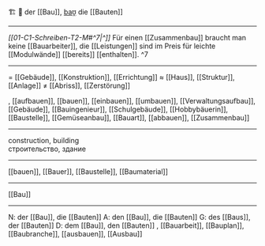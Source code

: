 🏗️ 🔵 der [[Bau]], [baʊ̯](https://youglish.com/pronounce/Bau/german)
die [[Bauten]]

---
*[[01-C1-Schreiben-T2-M#^7|^]]* Für einen [[Zusammenbau]] braucht man keine [[Bauarbeiter]], die [[Leistungen]] sind im Preis für leichte [[Modulwände]] [[bereits]] [[enthalten]]. ^7


---
= [[Gebäude]], [[Konstruktion]], [[Errichtung]]
≈ [[Haus]], [[Struktur]], [[Anlage]]
≠ [[Abriss]], [[Zerstörung]]

, [[aufbauen]], [[bauen]], [[einbauen]], [[umbauen]], [[Verwaltungsaufbau]], [[Gebäude]], [[Bauingenieur]], [[Schulgebäude]], [[Hobbybäuerin]], [[Baustelle]], [[Gemüseanbau]], [[Bauart]], [[abbauen]], [[Zusammenbau]]

---
construction, building  
строительство, здание

---
[[bauen]], [[Bauer]], [[Baustelle]], [[Baumaterial]]

---
[[Bau]]

---
N: der [[Bau]], die [[Bauten]]
A: den [[Bau]], die [[Bauten]]
G: des [[Baus]], der [[Bauten]]
D: dem [[Bau]], den [[Bauten]]
, [[Bauarbeit]], [[Bauplan]], [[Baubranche]], [[ausbauen]], [[Ausbau]]